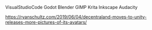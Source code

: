 


VisualStudioCode
Godot
Blender
GIMP
Krita
Inkscape
Audacity


https://ryanschultz.com/2019/06/04/decentraland-moves-to-unity-releases-more-pictures-of-its-avatars/